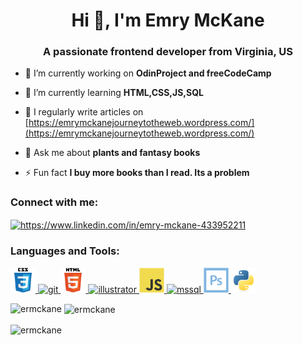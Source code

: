 <h1 align="center">Hi 👋, I'm Emry McKane</h1>
<h3 align="center">A passionate frontend developer from Virginia, US</h3>

- 🔭 I’m currently working on **OdinProject and freeCodeCamp**

- 🌱 I’m currently learning **HTML,CSS,JS,SQL**

- 📝 I regularly write articles on [https://emrymckanejourneytotheweb.wordpress.com/](https://emrymckanejourneytotheweb.wordpress.com/)

- 💬 Ask me about **plants and fantasy books**

- ⚡ Fun fact **I buy more books than I read. Its a problem**

<h3 align="left">Connect with me:</h3>
<p align="left">
<a href="https://linkedin.com/in/https://www.linkedin.com/in/emry-mckane-433952211" target="blank"><img align="center" src="https://raw.githubusercontent.com/rahuldkjain/github-profile-readme-generator/master/src/images/icons/Social/linked-in-alt.svg" alt="https://www.linkedin.com/in/emry-mckane-433952211" height="30" width="40" /></a>
</p>

<h3 align="left">Languages and Tools:</h3>
<p align="left"> <a href="https://www.w3schools.com/css/" target="_blank" rel="noreferrer"> <img src="https://raw.githubusercontent.com/devicons/devicon/master/icons/css3/css3-original-wordmark.svg" alt="css3" width="40" height="40"/> </a> <a href="https://git-scm.com/" target="_blank" rel="noreferrer"> <img src="https://www.vectorlogo.zone/logos/git-scm/git-scm-icon.svg" alt="git" width="40" height="40"/> </a> <a href="https://www.w3.org/html/" target="_blank" rel="noreferrer"> <img src="https://raw.githubusercontent.com/devicons/devicon/master/icons/html5/html5-original-wordmark.svg" alt="html5" width="40" height="40"/> </a> <a href="https://www.adobe.com/in/products/illustrator.html" target="_blank" rel="noreferrer"> <img src="https://www.vectorlogo.zone/logos/adobe_illustrator/adobe_illustrator-icon.svg" alt="illustrator" width="40" height="40"/> </a> <a href="https://developer.mozilla.org/en-US/docs/Web/JavaScript" target="_blank" rel="noreferrer"> <img src="https://raw.githubusercontent.com/devicons/devicon/master/icons/javascript/javascript-original.svg" alt="javascript" width="40" height="40"/> </a> <a href="https://www.microsoft.com/en-us/sql-server" target="_blank" rel="noreferrer"> <img src="https://www.svgrepo.com/show/303229/microsoft-sql-server-logo.svg" alt="mssql" width="40" height="40"/> </a> <a href="https://www.photoshop.com/en" target="_blank" rel="noreferrer"> <img src="https://raw.githubusercontent.com/devicons/devicon/master/icons/photoshop/photoshop-line.svg" alt="photoshop" width="40" height="40"/> </a> <a href="https://www.python.org" target="_blank" rel="noreferrer"> <img src="https://raw.githubusercontent.com/devicons/devicon/master/icons/python/python-original.svg" alt="python" width="40" height="40"/> </a> </p>

<p><img align="left" src="https://github-readme-stats.vercel.app/api/top-langs?username=ermckane&show_icons=true&locale=en&layout=compact" alt="ermckane" /></p>

<p>&nbsp;<img align="center" src="https://github-readme-stats.vercel.app/api?username=ermckane&show_icons=true&locale=en" alt="ermckane" /></p>

<p><img align="center" src="https://github-readme-streak-stats.herokuapp.com/?user=ermckane&" alt="ermckane" /></p>

